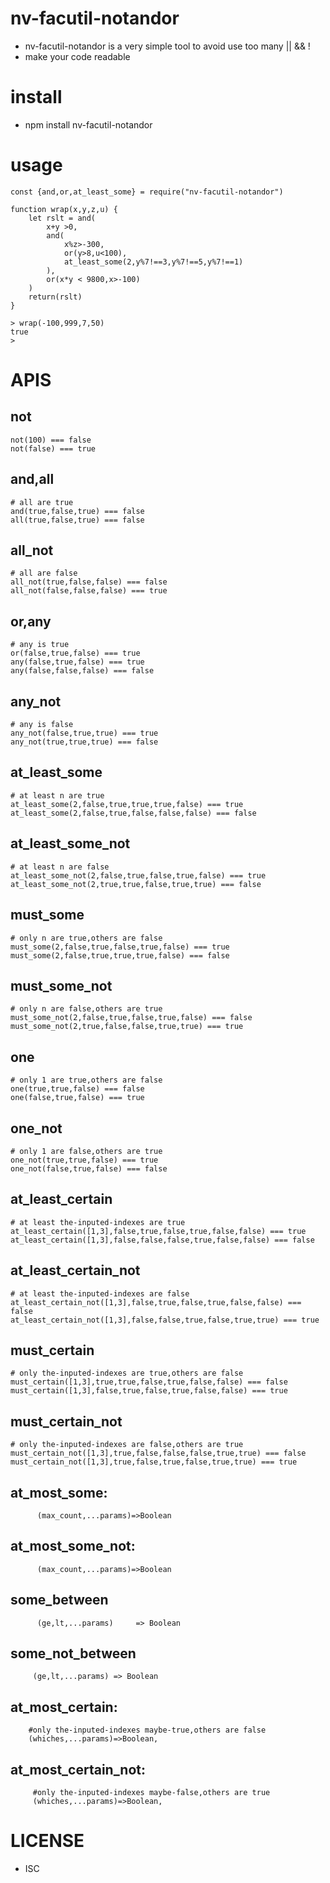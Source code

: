 nv-facutil-notandor
============
- nv-facutil-notandor is a very simple tool to avoid use too many || && ! 
- make your code readable

install
=======
- npm install nv-facutil-notandor

usage
=====

    const {and,or,at_least_some} = require("nv-facutil-notandor")
    
    function wrap(x,y,z,u) {
        let rslt = and(
            x+y >0,
            and(
                x%z>-300,
                or(y>8,u<100),
                at_least_some(2,y%7!==3,y%7!==5,y%7!==1)
            ),
            or(x*y < 9800,x>-100)
        )
        return(rslt)
    }
    
    > wrap(-100,999,7,50)
    true
    > 


APIS
====

not
---
    not(100) === false
    not(false) === true

and,all
-------
    # all are true
    and(true,false,true) === false
    all(true,false,true) === false

all\_not
--------

    # all are false
    all_not(true,false,false) === false
    all_not(false,false,false) === true

or,any
------

    # any is true
    or(false,true,false) === true
    any(false,true,false) === true
    any(false,false,false) === false

any\_not
--------

    # any is false
    any_not(false,true,true) === true
    any_not(true,true,true) === false

at\_least\_some
---------------

    # at least n are true
    at_least_some(2,false,true,true,true,false) === true
    at_least_some(2,false,true,false,false,false) === false


at\_least\_some\_not
--------------------

    # at least n are false
    at_least_some_not(2,false,true,false,true,false) === true
    at_least_some_not(2,true,true,false,true,true) === false

must\_some
------------

    # only n are true,others are false
    must_some(2,false,true,false,true,false) === true
    must_some(2,false,true,true,true,false) === false


must\_some\_not
-----------------

    # only n are false,others are true
    must_some_not(2,false,true,false,true,false) === false
    must_some_not(2,true,false,false,true,true) === true


one
---

    # only 1 are true,others are false
    one(true,true,false) === false
    one(false,true,false) === true

one\_not
--------

    # only 1 are false,others are true
    one_not(true,true,false) === true
    one_not(false,true,false) === false

at\_least\_certain
------------------

    # at least the-inputed-indexes are true
    at_least_certain([1,3],false,true,false,true,false,false) === true
    at_least_certain([1,3],false,false,false,true,false,false) === false

at\_least\_certain\_not
-----------------------

    # at least the-inputed-indexes are false
    at_least_certain_not([1,3],false,true,false,true,false,false) === false
    at_least_certain_not([1,3],false,false,true,false,true,true) === true

must\_certain
---------------

    # only the-inputed-indexes are true,others are false
    must_certain([1,3],true,true,false,true,false,false) === false
    must_certain([1,3],false,true,false,true,false,false) === true

must\_certain\_not
--------------------

    # only the-inputed-indexes are false,others are true
    must_certain_not([1,3],true,false,false,false,true,true) === false
    must_certain_not([1,3],true,false,true,false,true,true) === true


at\_most\_some: 
---------------
          (max_count,...params)=>Boolean

at\_most\_some\_not:
--------------------
          (max_count,...params)=>Boolean
some\_between
-------------
          (ge,lt,...params)     => Boolean

some\_not\_between
------------------
         (ge,lt,...params) => Boolean


at\_most\_certain:
-------------------
        #only the-inputed-indexes maybe-true,others are false
        (whiches,...params)=>Boolean,

at\_most\_certain\_not:
-----------------------
         #only the-inputed-indexes maybe-false,others are true
         (whiches,...params)=>Boolean,


LICENSE
=======
- ISC 
